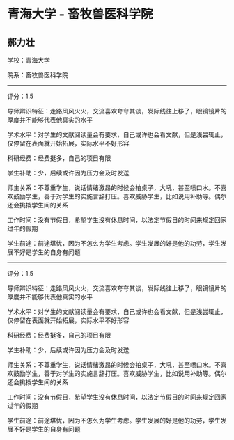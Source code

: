 # 青海大学 - 畜牧兽医科学院

## 郝力壮

学校：青海大学

院系：畜牧兽医科学院

* * *

评分：1.5

导师辨识特征：走路风风火火，交流喜欢夸夸其谈，发际线往上移了，眼镜镜片的厚度并不能够代表他真实的水平

学术水平：对学生的文献阅读量会有要求，自己或许也会看文献，但是浅尝辄止，仅停留在表面就开始拓展，实际水平不好形容

科研经费：经费挺多，自己的项目有限

学生补助：少，后续或许因为压力会及时发送

师生关系：不尊重学生，说话情绪激昂的时候会拍桌子，大吼，甚至喷口水。不喜欢鼓励学生，善于对学生的实施言辞打压。喜欢威胁学生，比如说用补助等。偶尔还会挑拨学生间的关系

工作时间：没有节假日，希望学生没有休息时间，以法定节假日的时间来规定回家过年的假期

学生前途：前途堪忧，因为不怎么为学生考虑。学生发展的好是他的功劳，学生发展不好是学生的自身有问题

* * *

评分：1.5

导师辨识特征：走路风风火火，交流喜欢夸夸其谈，发际线往上移了，眼镜镜片的厚度并不能够代表他真实的水平

学术水平：对学生的文献阅读量会有要求，自己或许也会看文献，但是浅尝辄止，仅停留在表面就开始拓展，实际水平不好形容

科研经费：经费挺多，自己的项目有限

学生补助：少，后续或许因为压力会及时发送

师生关系：不尊重学生，说话情绪激昂的时候会拍桌子，大吼，甚至喷口水。不喜欢鼓励学生，善于对学生的实施言辞打压。喜欢威胁学生，比如说用补助等。偶尔还会挑拨学生间的关系

工作时间：没有节假日，希望学生没有休息时间，以法定节假日的时间来规定回家过年的假期

学生前途：前途堪忧，因为不怎么为学生考虑。学生发展的好是他的功劳，学生发展不好是学生的自身有问题